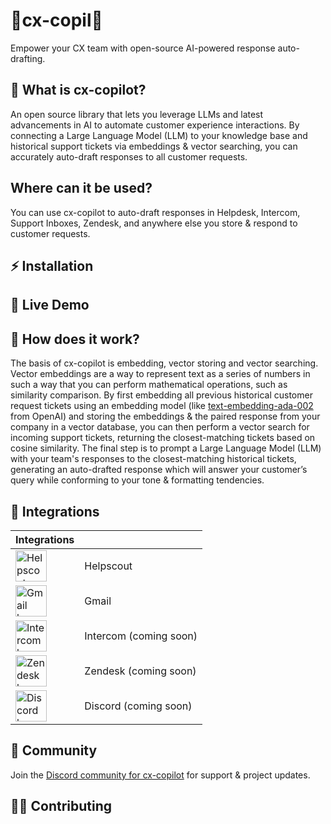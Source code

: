 # 🤖cx-copil🤖

Empower your CX team with open-source AI-powered response auto-drafting.

## 🤔 What is cx-copilot?

An open source library that lets you leverage LLMs and latest advancements in AI to automate customer experience interactions. By connecting a Large Language Model (LLM) to your knowledge base and historical support tickets via embeddings & vector searching, you can accurately auto-draft responses to all customer requests.

## Where can it be used?

You can use cx-copilot to auto-draft responses in Helpdesk, Intercom, Support Inboxes, Zendesk, and anywhere else you store & respond to customer requests.

## ⚡️ Installation



## 🚀 Live Demo 



## 📖 How does it work?

The basis of cx-copilot is embedding, vector storing and vector searching. Vector embeddings are a way to represent text as a series of numbers in such a way that you can perform mathematical operations, such as similarity comparison. By first embedding all previous historical customer request tickets using an embedding model (like [text-embedding-ada-002](https://openai.com/blog/new-and-improved-embedding-model/) from OpenAI) and storing the embeddings & the paired response from your company in a vector database, you can then perform a vector search for incoming support tickets, returning the closest-matching tickets based on cosine similarity. The final step is to prompt a Large Language Model (LLM) with your team's responses to the closest-matching historical tickets, generating an auto-drafted response which will answer your customer’s query while conforming to your tone & formatting tendencies.

## 🧰 Integrations 

| Integrations |  |
|-------|---------|
| <img src="https://style.helpscout.com/images/logo/help-scout-logo-circle-blue.svg" alt="Helpscout logo" height="50px"> | Helpscout |
| <img src="https://www.svgrepo.com/download/303161/gmail-icon-logo.svg" alt="Gmail logo" height="50px"> | Gmail |
| <img src="https://cdn.worldvectorlogo.com/logos/intercom-1.svg" alt="Intercom logo" height="50px"> | Intercom (coming soon) |
| <img src="https://upload.wikimedia.org/wikipedia/commons/thumb/c/c8/Zendesk_logo.svg/2560px-Zendesk_logo.svg.png" alt="Zendesk logo" height="50px"> | Zendesk (coming soon) |
| <img src="https://www.svgrepo.com/show/353655/discord-icon.svg" alt="Discord logo" height="50px"> | Discord (coming soon) |

## 📱 Community

Join the [Discord community for cx-copilot](https://discord.gg/XhPnzxhm6y) for support & project updates.

## 👩‍💻 Contributing


